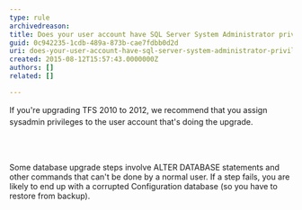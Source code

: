 ```yaml
---
type: rule
archivedreason: 
title: Does your user account have SQL Server System Administrator privileges in SQL Server?
guid: 0c942235-1cdb-489a-873b-cae7fdbb0d2d
uri: does-your-user-account-have-sql-server-system-administrator-privileges-in-sql-server
created: 2015-08-12T15:57:43.0000000Z
authors: []
related: []

---
```



<p><span style="line-height&#58;20.7999992370605px;">​</span><span style="line-height&#58;20.7999992370605px;">If you're upgrading TFS 2010 to 2012, we recommend that you assign sysadmin privileges to the user account that's doing the upgrade.</span></p>
<br><excerpt class='endintro'></excerpt><br>
<p>Some database upgrade steps involve ALTER DATABASE statements and other commands that can't be done by a normal user. If a step fails, you are likely to end up with a corrupted Configuration database (so you have to restore from backup).</p>


